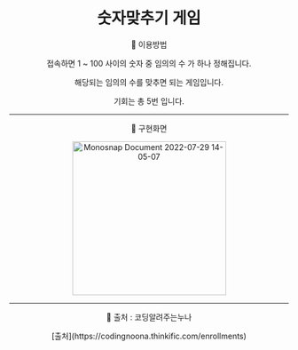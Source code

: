 <h1 align = 'center'> 숫자맞추기 게임 </h1>

<p align = 'center'> 📌 이용방법 </p>

<p align = 'center'> 접속하면 1 ~ 100 사이의 숫자 중 임의의 수 가 하나 정해집니다. </p>

<p align = 'center'> 해당되는 임의의 수를 맞추면 되는 게임입니다. </p>

<p align = 'center'> 기회는 총 5번 입니다. </p>

---

<p align = 'center'> 📌 구현화면 </p>

<div align = 'center'>
<img width="277" alt="Monosnap Document 2022-07-29 14-05-07" src="https://user-images.githubusercontent.com/96815572/181686592-3e4fae2f-dc7d-4a01-88ca-48736831866a.png">
</div>

---

<p align = 'center'> 📌 출처 : 코딩알려주는누나 </p>

<p align = 'center'> [출처](https://codingnoona.thinkific.com/enrollments) </p>
